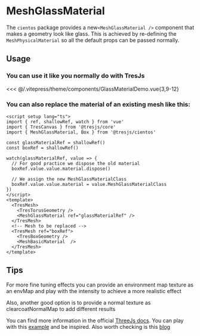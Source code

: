 # MeshGlassMaterial <Badge type="warning" text="^3.2.0" />

<DocsDemo>
  <GlassMaterialDemo />
</DocsDemo>

The `cientos` package provides a new`<MeshGlassMaterial />` component that makes a geometry look like glass. This is achieved by re-defining the `MeshPhysicalMaterial` so all the default props can be passed normally.

## Usage

### You can use it like you normally do with TresJs

<<< @/.vitepress/theme/components/GlassMaterialDemo.vue{3,9-12}

### You can also replace the material of an existing mesh like this:

```vue{4,6-15,20}
<script setup lang="ts">
import { ref, shallowRef, watch } from 'vue'
import { TresCanvas } from '@tresjs/core'
import { MeshGlassMaterial, Box } from '@tresjs/cientos'

const glassMaterialRef = shallowRef()
const boxRef = shallowRef()

watch(glassMaterialRef, value => {
  // For good practice we dispose the old material
  boxRef.value.value.material.dispose()

  // We assign the new MeshGlassMaterialClass
  boxRef.value.value.material = value.MeshGlassMaterialClass
})
</script>
<template>
  <TresMesh>
    <TresTorusGeometry />
    <MeshGlassMaterial ref="glassMaterialRef" />
  </TresMesh>
  <!-- Mesh to be replaced -->
  <TresMesh ref="boxRef">
    <TresBoxGeometry />
    <MeshBasicMaterial  />
  </TresMesh>
</template>
```
## Tips

For more fine tuning effects you can provide an environment map texture as an envMap and play with the intensity to achieve a more realistic effect

Also, another good option is to provide a normal texture as clearcoatNormalMap to add different results

You can find more information in the official [ThreeJs docs](https://threejs.org/docs/index.html?q=phys#api/en/materials/MeshPhysicalMaterial).
You can play with this [example](https://playground.tresjs.org/experiments/glass-material) and be inspired.
Also worth checking is this [blog](https://tympanus.net/codrops/2021/10/27/creating-the-effect-of-transparent-glass-and-plastic-in-three-js/)
